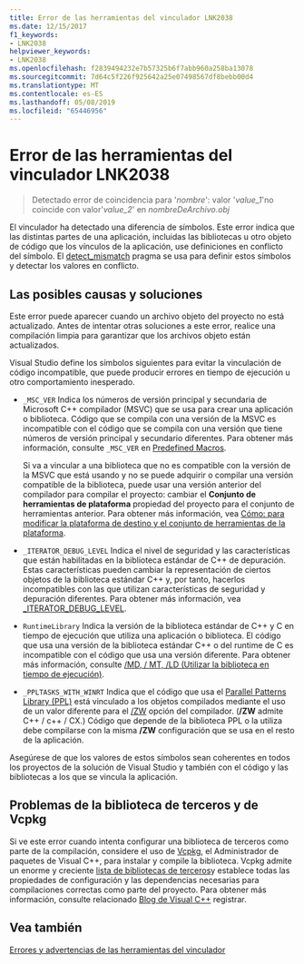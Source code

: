 ```yaml
---
title: Error de las herramientas del vinculador LNK2038
ms.date: 12/15/2017
f1_keywords:
- LNK2038
helpviewer_keywords:
- LNK2038
ms.openlocfilehash: f2839494232e7b57325b6f7abb960a258ba13078
ms.sourcegitcommit: 7d64c5f226f925642a25e07498567df8bebb00d4
ms.translationtype: MT
ms.contentlocale: es-ES
ms.lasthandoff: 05/08/2019
ms.locfileid: "65446956"
---
```

# <a name="linker-tools-error-lnk2038"></a>Error de las herramientas del vinculador LNK2038

> Detectado error de coincidencia para '*nombre*': valor '*value_1*'no coincide con valor'*value_2*' en *nombreDeArchivo.obj*

El vinculador ha detectado una diferencia de símbolos. Este error indica que las distintas partes de una aplicación, incluidas las bibliotecas u otro objeto de código que los vínculos de la aplicación, use definiciones en conflicto del símbolo. El [detect_mismatch](../../preprocessor/detect-mismatch.md) pragma se usa para definir estos símbolos y detectar los valores en conflicto.

## <a name="possible-causes-and-solutions"></a>Las posibles causas y soluciones

Este error puede aparecer cuando un archivo objeto del proyecto no está actualizado. Antes de intentar otras soluciones a este error, realice una compilación limpia para garantizar que los archivos objeto están actualizados.

Visual Studio define los símbolos siguientes para evitar la vinculación de código incompatible, que puede producir errores en tiempo de ejecución u otro comportamiento inesperado.

- `_MSC_VER` Indica los números de versión principal y secundaria de Microsoft C++ compilador (MSVC) que se usa para crear una aplicación o biblioteca. Código que se compila con una versión de la MSVC es incompatible con el código que se compila con una versión que tiene números de versión principal y secundario diferentes. Para obtener más información, consulte `_MSC_VER` en [Predefined Macros](../../preprocessor/predefined-macros.md).

   Si va a vincular a una biblioteca que no es compatible con la versión de la MSVC que está usando y no se puede adquirir o compilar una versión compatible de la biblioteca, puede usar una versión anterior del compilador para compilar el proyecto: cambiar el  **Conjunto de herramientas de plataforma** propiedad del proyecto para el conjunto de herramientas anterior. Para obtener más información, vea [Cómo: para modificar la plataforma de destino y el conjunto de herramientas de la plataforma](../../build/how-to-modify-the-target-framework-and-platform-toolset.md).

- `_ITERATOR_DEBUG_LEVEL` Indica el nivel de seguridad y las características que están habilitadas en la biblioteca estándar de C++ de depuración. Estas características pueden cambiar la representación de ciertos objetos de la biblioteca estándar C++ y, por tanto, hacerlos incompatibles con las que utilizan características de seguridad y depuración diferentes. Para obtener más información, vea [_ITERATOR_DEBUG_LEVEL](../../standard-library/iterator-debug-level.md).

- `RuntimeLibrary` Indica la versión de la biblioteca estándar de C++ y C en tiempo de ejecución que utiliza una aplicación o biblioteca. El código que usa una versión de la biblioteca estándar C++ o del runtime de C es incompatible con el código que usa una versión diferente. Para obtener más información, consulte [/MD, / MT, /LD (Utilizar la biblioteca en tiempo de ejecución)](../../build/reference/md-mt-ld-use-run-time-library.md).

- `_PPLTASKS_WITH_WINRT` Indica que el código que usa el [Parallel Patterns Library (PPL)](../../parallel/concrt/parallel-patterns-library-ppl.md) está vinculado a los objetos compilados mediante el uso de un valor diferente para el [/ZW](../../build/reference/zw-windows-runtime-compilation.md) opción del compilador. (**/ZW** admite C++ / c++ / CX.) Código que depende de la biblioteca PPL o la utiliza debe compilarse con la misma **/ZW** configuración que se usa en el resto de la aplicación.

Asegúrese de que los valores de estos símbolos sean coherentes en todos los proyectos de la solución de Visual Studio y también con el código y las bibliotecas a los que se vincula la aplicación.

## <a name="third-party-library-issues-and-vcpkg"></a>Problemas de la biblioteca de terceros y de Vcpkg

Si ve este error cuando intenta configurar una biblioteca de terceros como parte de la compilación, considere el uso de [Vcpkg](../../vcpkg.md), el Administrador de paquetes de Visual C++, para instalar y compile la biblioteca. Vcpkg admite un enorme y creciente [lista de bibliotecas de terceros](https://github.com/Microsoft/vcpkg/tree/master/ports)y establece todas las propiedades de configuración y las dependencias necesarias para compilaciones correctas como parte del proyecto. Para obtener más información, consulte relacionado [Blog de Visual C++](https://blogs.msdn.microsoft.com/vcblog/2016/09/19/vcpkg-a-tool-to-acquire-and-build-c-open-source-libraries-on-windows/) registrar.

## <a name="see-also"></a>Vea también

[Errores y advertencias de las herramientas del vinculador](../../error-messages/tool-errors/linker-tools-errors-and-warnings.md)